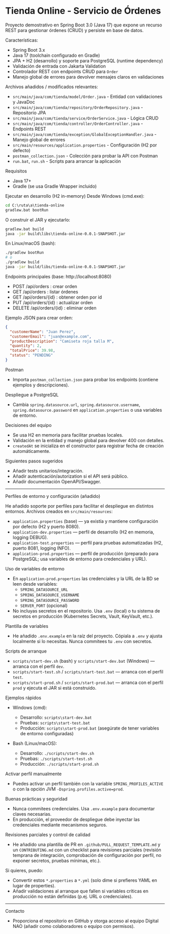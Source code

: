 # Tienda Online - Servicio de Órdenes

Proyecto demostrativo en Spring Boot 3.0 (Java 17) que expone un recurso REST para gestionar órdenes (CRUD) y persiste en base de datos.

Características:
- Spring Boot 3.x
- Java 17 (toolchain configurado en Gradle)
- JPA + H2 (desarrollo) y soporte para PostgreSQL (runtime dependency)
- Validación de entrada con Jakarta Validation
- Controlador REST con endpoints CRUD para `Order`
- Manejo global de errores para devolver mensajes claros en validaciones

Archivos añadidos / modificados relevantes:
- `src/main/java/com/tienda/model/Order.java` - Entidad con validaciones y JavaDoc
- `src/main/java/com/tienda/repository/OrderRepository.java` - Repositorio JPA
- `src/main/java/com/tienda/service/OrderService.java` - Lógica CRUD
- `src/main/java/com/tienda/controller/OrderController.java` - Endpoints REST
- `src/main/java/com/tienda/exception/GlobalExceptionHandler.java` - Manejo global de errores
- `src/main/resources/application.properties` - Configuración (H2 por defecto)
- `postman_collection.json` - Colección para probar la API con Postman
- `run.bat`, `run.sh` - Scripts para arrancar la aplicación

Requisitos
- Java 17+
- Gradle (se usa Gradle Wrapper incluido)

Ejecutar en desarrollo (H2 in-memory)
Desde Windows (cmd.exe):

```bat
cd C:\ruta\a\tienda-online
gradlew.bat bootRun
```

O construir el JAR y ejecutarlo:

```bat
gradlew.bat build
java -jar build\libs\tienda-online-0.0.1-SNAPSHOT.jar
```

En Linux/macOS (bash):

```bash
./gradlew bootRun
# o
./gradlew build
java -jar build/libs/tienda-online-0.0.1-SNAPSHOT.jar
```

Endpoints principales (base: http://localhost:8080)
- POST /api/orders : crear orden
- GET /api/orders : listar órdenes
- GET /api/orders/{id} : obtener orden por id
- PUT /api/orders/{id} : actualizar orden
- DELETE /api/orders/{id} : eliminar orden

Ejemplo JSON para crear orden:

```json
{
  "customerName": "Juan Perez",
  "customerEmail": "juan@example.com",
  "productDescription": "Camiseta roja talla M",
  "quantity": 2,
  "totalPrice": 39.98,
  "status": "PENDING"
}
```

Postman
- Importa `postman_collection.json` para probar los endpoints (contiene ejemplos y descripciones).

Despliegue a PostgreSQL
- Cambia `spring.datasource.url`, `spring.datasource.username`, `spring.datasource.password` en `application.properties` o usa variables de entorno.

Decisiones del equipo
- Se usa H2 en memoria para facilitar pruebas locales.
- Validación en la entidad y manejo global para devolver 400 con detalles.
- `createdAt` se inicializa en el constructor para registrar fecha de creación automáticamente.

Siguientes pasos sugeridos
- Añadir tests unitarios/integración.
- Añadir autenticación/autorization si el API será público.
- Añadir documentación OpenAPI/Swagger.

---

Perfiles de entorno y configuración (añadido)

He añadido soporte por perfiles para facilitar el despliegue en distintos entornos. Archivos creados en `src/main/resources`:

- `application.properties` (base) — ya existía y mantiene configuración por defecto (H2 y puerto 8080).
- `application-dev.properties` — perfil de desarrollo (H2 en memoria, logging DEBUG).
- `application-test.properties` — perfil para pruebas automatizadas (H2, puerto 8081, logging INFO).
- `application-prod.properties` — perfil de producción (preparado para PostgreSQL; usa variables de entorno para credenciales y URL).

Uso de variables de entorno
- En `application-prod.properties` las credenciales y la URL de la BD se leen desde variables:
  - `SPRING_DATASOURCE_URL`
  - `SPRING_DATASOURCE_USERNAME`
  - `SPRING_DATASOURCE_PASSWORD`
  - `SERVER_PORT` (opcional)
- No incluyas secretos en el repositorio. Usa `.env` (local) o tu sistema de secretos en producción (Kubernetes Secrets, Vault, KeyVault, etc.).

Plantilla de variables
- He añadido `.env.example` en la raíz del proyecto. Cópiala a `.env` y ajusta localmente si lo necesitas. Nunca commitees tu `.env` con secretos.

Scripts de arranque
- `scripts/start-dev.sh`  (bash) y `scripts/start-dev.bat` (Windows) — arranca con el perfil `dev`.
- `scripts/start-test.sh` / `scripts/start-test.bat` — arranca con el perfil `test`.
- `scripts/start-prod.sh` / `scripts/start-prod.bat` — arranca con el perfil `prod` y ejecuta el JAR si está construido.

Ejemplos rápidos
- Windows (cmd):
  - Desarrollo: `scripts\start-dev.bat`
  - Pruebas: `scripts\start-test.bat`
  - Producción: `scripts\start-prod.bat` (asegúrate de tener variables de entorno configuradas)

- Bash (Linux/macOS):
  - Desarrollo: `./scripts/start-dev.sh`
  - Pruebas: `./scripts/start-test.sh`
  - Producción: `./scripts/start-prod.sh`

Activar perfil manualmente
- Puedes activar un perfil también con la variable `SPRING_PROFILES_ACTIVE` o con la opción JVM `-Dspring.profiles.active=prod`.

Buenas prácticas y seguridad
- Nunca commitees credenciales. Usa `.env.example` para documentar claves necesarias.
- En producción, el proveedor de despliegue debe inyectar las credenciales mediante mecanismos seguros.

Revisiones parciales y control de calidad
- He añadido una plantilla de PR en `.github/PULL_REQUEST_TEMPLATE.md` y un `CONTRIBUTING.md` con un checklist para revisiones parciales (revisión temprana de integración, comprobación de configuración por perfil, no exponer secretos, pruebas mínimas, etc.).

Si quieres, puedo:
- Convertir estos `*.properties` a `*.yml` (solo dime si prefieres YAML en lugar de properties).
- Añadir validaciones al arranque que fallen si variables críticas en producción no están definidas (p.ej. URL o credenciales).

---

Contacto
- Proporciona el repositorio en GitHub y otorga acceso al equipo Digital NAO (añadir como colaboradores o equipo con permisos).
